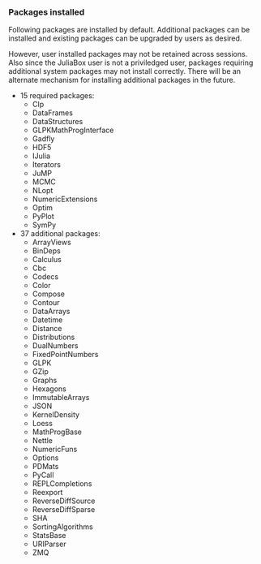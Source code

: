 ### Packages installed

Following packages are installed by default. Additional packages can be installed and existing packages can be upgraded by users as desired. 

However, user installed packages may not be retained across sessions. Also since the JuliaBox user is not a priviledged user, packages requiring additional system packages may not install correctly. There will be an alternate mechanism for installing additional packages in the future.

- 15 required packages:
    - Clp
    - DataFrames
    - DataStructures
    - GLPKMathProgInterface
    - Gadfly
    - HDF5
    - IJulia
    - Iterators
    - JuMP
    - MCMC
    - NLopt
    - NumericExtensions
    - Optim
    - PyPlot
    - SymPy
- 37 additional packages:
    - ArrayViews
    - BinDeps
    - Calculus
    - Cbc
    - Codecs
    - Color
    - Compose
    - Contour
    - DataArrays
    - Datetime
    - Distance
    - Distributions
    - DualNumbers
    - FixedPointNumbers
    - GLPK
    - GZip
    - Graphs
    - Hexagons
    - ImmutableArrays
    - JSON
    - KernelDensity
    - Loess
    - MathProgBase
    - Nettle
    - NumericFuns
    - Options
    - PDMats
    - PyCall
    - REPLCompletions
    - Reexport
    - ReverseDiffSource
    - ReverseDiffSparse
    - SHA
    - SortingAlgorithms
    - StatsBase
    - URIParser
    - ZMQ

